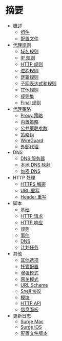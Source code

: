 # 摘要

* [概述](README.md)
  * [组件](overview/components.md)
  * [配置文件](overview/configuration.md)
* [代理规则](rule.md)
  * [域名规则](rule/domain-based.md)
  * [IP 规则](rule/ip-based.md)
  * [HTTP 规则](rule/http.md)
  * [进程规则](rule/process.md)
  * [逻辑规则](rule/logical-rule.md)
  * [子网表达式和规则](rule/subnet.md)
  * [其他规则](rule/misc-rule.md)
  * [规则集](rule/ruleset.md)
  * [Final 规则](rule/final.md)
* [代理策略](policy.md)
  * [Proxy 策略](policy/proxy.md)
  * [内置策略](policy/built-in.md)
  * [公共策略参数](policy/parameters.md)
  * [策略组](policy/group.md)
  * [WireGuard](policy/wireguard.md)
  * [外部代理](policy/external-proxy.md)
* DNS
  * [DNS 服务器](dns/dns-override.md)
  * [本地 DNS 映射](dns/local-dns-mapping.md)
  * [加密 DNS](dns/doh.md)
* HTTP 处理
  * [HTTPS 解密](http-processing/mitm.md)
  * [URL 重写](http-processing/url-rewrite.md)
  * [Header 重写](http-processing/header-rewrite.md)
* 脚本
  * [基础](scripting/common.md)
  * [HTTP 请求](scripting/http-request.md)
  * [HTTP 响应](scripting/http-response.md)
  * [规则](scripting/rule.md)
  * [事件](scripting/event.md)
  * [DNS](scripting/dns.md)
  * [计划任务](scripting/cron.md)
* 其他
  * [其他选项](others/misc-options.md)
  * [托管配置](others/managed-configuration.md)
  * [增强模式](others/enhanced-mode.md)
  * [网关模式](others/subnet-settings.md)
  * [URL Scheme](others/url-scheme.md)
  * [Snell 协议](others/snell.md)
  * [模块](others/module.md)
  * [HTTP API](others/http-api.md)
  * [信息面板](others/panel.md)
* 更新日志
  * [Surge Mac](release-note/surge-mac.md)
  * [Surge iOS](release-note/surge-ios.md)
  * [配置文件版本](release-note/profile-version.md)


